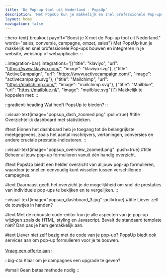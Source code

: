 ```yaml
---
title: 'De Pop-up tool uit Nederland - PopsUp'
description: 'Met PopsUp kun je makkelijk en snel professionele Pop-ups bouwen en integreren in je website, webshop of webapplicatie.'
layout: home
navigation: false
---
```


::hero-text{.breakout payoff="Boost je X met de Pop-up tool uit Nederland." words="sales, conversie, campagne, omzet, sales"}
Met PopsUp kun je makkelijk en snel professionele Pop-ups bouwen en integreren in je website, webshop of webapplicatie.
::

::integration-bar{:integrations='[{"title": "klaviyo", "url": "https://www.klaviyo.com/", "image": "klaviyo.svg"}, {"title": "ActiveCampaign", "url": "https://www.activecampaign.com/", "image": "activecampaign.svg"}, {"title": "Mailchimp", "url": "https://mailchimp.com/", "image": "mailchimp.svg"}, {"title": "Mailblue", "url": "https://mailblue.nl/", "image": "mailblue.svg"}]'}
Makkelijk te koppelen met:
::

::gradient-heading
Wat heeft PopsUp te bieden?
::

::visual-text{image="popsup_dash_zoomed.png" :pull=true}
#title
Overzichtelijk dashboard met statistieken.

#text
Binnen het dashboard heb je toegang tot de belangrijkste meetgegevens, zoals het aantal inschrijvers, vertoningen, conversies en andere cruciale prestatie-indicatoren.
::

::visual-text{image="popsup_overview_zoomed.png" :push=true}
#title
Beheer al jouw pop-up formulieren vanuit één handig overzicht.

#text
PopsUp biedt een helder overzicht van al jouw pop-up formulieren, waardoor je snel en eenvoudig kunt wisselen tussen verschillende campagnes.

#text
Daarnaast geeft het overzicht je de mogelijkheid om snel de prestaties van individuele pop-ups te bekijken en te vergelijken.
::

::visual-text{image="popsup_dashboard_3.jpg" :pull=true}
#title
Liever zelf de touwtjes in handen?

#text
Met de robuuste code-editor kun je alle aspecten van je pop-up wijzigen zoals de HTML, styling en Javascript. Bevalt de standaard template niet? Dan pas je hem gemakkelijk aan.

#text
Liever niet zelf bezig met de code van je pop-up? PopsUp biedt ook services aan om pop-up formulieren voor je te bouwen.\
\
[Vraag een offerte aan](mailto:info@popsup.nl)
::

::big-cta
Klaar om je campagnes een upgrade te geven?

#small
Geen betaalmethode nodig
::
